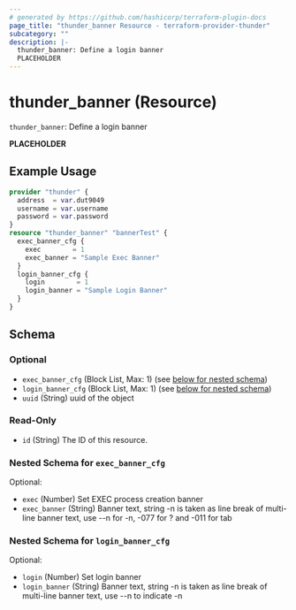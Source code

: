 ```yaml
---
# generated by https://github.com/hashicorp/terraform-plugin-docs
page_title: "thunder_banner Resource - terraform-provider-thunder"
subcategory: ""
description: |-
  thunder_banner: Define a login banner
  PLACEHOLDER
---
```


# thunder_banner (Resource)

`thunder_banner`: Define a login banner

__PLACEHOLDER__

## Example Usage

```terraform
provider "thunder" {
  address  = var.dut9049
  username = var.username
  password = var.password
}
resource "thunder_banner" "bannerTest" {
  exec_banner_cfg {
    exec        = 1
    exec_banner = "Sample Exec Banner"
  }
  login_banner_cfg {
    login        = 1
    login_banner = "Sample Login Banner"
  }
}
```

<!-- schema generated by tfplugindocs -->
## Schema

### Optional

- `exec_banner_cfg` (Block List, Max: 1) (see [below for nested schema](#nestedblock--exec_banner_cfg))
- `login_banner_cfg` (Block List, Max: 1) (see [below for nested schema](#nestedblock--login_banner_cfg))
- `uuid` (String) uuid of the object

### Read-Only

- `id` (String) The ID of this resource.

<a id="nestedblock--exec_banner_cfg"></a>
### Nested Schema for `exec_banner_cfg`

Optional:

- `exec` (Number) Set EXEC process creation banner
- `exec_banner` (String) Banner text, string -n is taken as line break of multi-line banner text, use --n for -n, -077 for ? and -011 for tab


<a id="nestedblock--login_banner_cfg"></a>
### Nested Schema for `login_banner_cfg`

Optional:

- `login` (Number) Set login banner
- `login_banner` (String) Banner text, string -n is taken as line break of multi-line banner text, use --n to indicate -n


